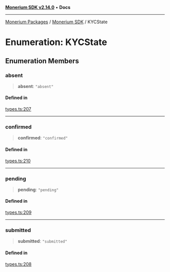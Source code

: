 [**Monerium SDK v2.14.0**](../Packages.md) • **Docs**

***

[Monerium Packages](../../Packages.md) / [Monerium SDK](../Monerium%20SDK.md) / KYCState

# Enumeration: KYCState

## Enumeration Members

### absent

> **absent**: `"absent"`

#### Defined in

[types.ts:207](https://github.com/monerium/js-monorepo/blob/ffeefd2a9bccc0d18acecd9390a7bfced5720c17/packages/sdk/src/types.ts#L207)

***

### confirmed

> **confirmed**: `"confirmed"`

#### Defined in

[types.ts:210](https://github.com/monerium/js-monorepo/blob/ffeefd2a9bccc0d18acecd9390a7bfced5720c17/packages/sdk/src/types.ts#L210)

***

### pending

> **pending**: `"pending"`

#### Defined in

[types.ts:209](https://github.com/monerium/js-monorepo/blob/ffeefd2a9bccc0d18acecd9390a7bfced5720c17/packages/sdk/src/types.ts#L209)

***

### submitted

> **submitted**: `"submitted"`

#### Defined in

[types.ts:208](https://github.com/monerium/js-monorepo/blob/ffeefd2a9bccc0d18acecd9390a7bfced5720c17/packages/sdk/src/types.ts#L208)
